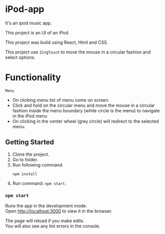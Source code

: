 # iPod-app
It's an ipod music app. 

This project is an UI of an iPod.

This project was build using React, Html and CSS.

This project use `ZingTouch` to move the mouse in a circular fashion and select options.


# Functionality

`Menu`

* On clicking menu list of menu come on screen.
* Click and hold on the circular menu and move the mouse in a circular fashion inside the menu boundary (white circle is the menu) to navigate in the iPod menu
* On clicking in the center wheel (grey circle) will redirect to the selected menu.


## Getting Started
1. Clone the project.
2. Go to folder.
3. Run following command.
    ``` 
    npm install
    ```
4. Run command: `npm start`.

### `npm start`

Runs the app in the development mode.<br />
Open [http://localhost:3000](http://localhost:3000) to view it in the browser.

The page will reload if you make edits.<br />
You will also see any lint errors in the console.
